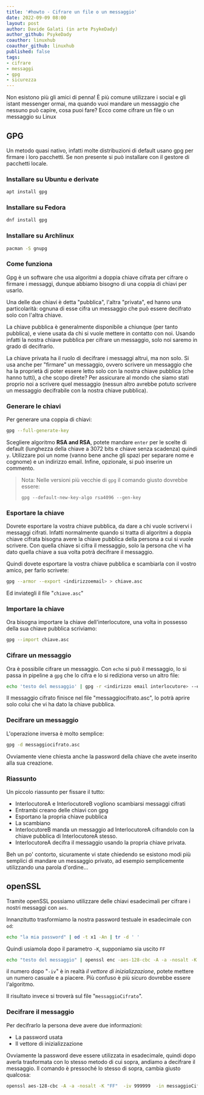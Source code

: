 ```yaml
---
title: '#howto - Cifrare un file o un messaggio' 
date: 2022-09-09 08:00
layout: post 
author: Davide Galati (in arte PsykeDady)
author_github: PsykeDady
coauthor: linuxhub
coauthor_github: linuxhub 
published: false
tags: 
- cifrare 
- messaggi
- gpg
- sicurezza 
---
```




Non esistono più gli amici di penna! È più comune utilizzare i social e gli istant messenger ormai, ma quando vuoi mandare un messaggio che nessuno può capire, cosa puoi fare? Ecco come cifrare un file o un messaggio su Linux



## GPG

Un metodo quasi nativo, infatti molte distribuzioni di default usano gpg per firmare i loro pacchetti.  Se non presente si può installare con il gestore di pacchetti locale.



### Installare su Ubuntu e derivate

```bash
apt install gpg
```

 

### Installare su Fedora 

```bash
dnf install gpg 
```



### Installare su Archlinux 

```bash
pacman -S gnupg
```



### Come funziona

Gpg è un software che usa algoritmi a doppia chiave cifrata per cifrare o firmare i messaggi, dunque abbiamo bisogno di una coppia di chiavi per usarlo. 

Una delle due chiavi è detta "pubblica", l'altra "privata", ed hanno una particolarità: ognuna di esse cifra un messaggio che può essere decifrato solo con l'altra chiave.

La chiave pubblica è generalmente disponibile a chiunque (per tanto pubblica), e viene usata da chi si vuole mettere in contatto con noi. Usando infatti la nostra chiave pubblica per cifrare un messaggio, solo noi saremo in grado di decifrarlo. 


La chiave privata ha il ruolo di decifrare i messaggi altrui, ma non solo. Si usa anche per "firmare" un messaggio, ovvero scrivere un messaggio che ha la proprietà di poter essere letto solo con la nostra chiave pubblica (che hanno tutti), a che scopo direte? Per assicurare al mondo che siamo stati proprio noi a scrivere quel messaggio (nessun altro avrebbe potuto scrivere un messaggio decifrabile con la nostra chiave pubblica).

### Generare le chiavi


Per generare una coppia di chiavi: 

```bash
gpg --full-generate-key
```





Scegliere algoritmo **RSA and RSA**, potete mandare `enter` per le scelte di default (lunghezza della chiave a 3072 bits e chiave senza scadenza) quindi `y`. Utilizzare poi un nome (vanno bene anche gli spazi per separare nome e cognome) e un indirizzo email. Infine, opzionale, si può inserire un commento.



>  Nota: Nelle versioni più vecchie di `gpg` il comando giusto dovrebbe essere:
>
>  `gpg --default-new-key-algo rsa4096 --gen-key`



### Esportare la chiave 

Dovrete esportare la vostra chiave pubblica, da dare a chi vuole scrivervi i messaggi cifrati. Infatti normalmente quando si tratta di algoritmi a doppia chiave cifrata bisogna avere la chiave pubblica della persona a cui si vuole scrivere. Con quella chiave si cifra il messaggio, solo la persona che vi ha dato quella chiave a sua volta potrà decifrare il messaggio.



Quindi dovete esportare la vostra chiave pubblica e scambiarla con il vostro amico, per farlo scrivete: 

```bash
gpg --armor --export <indirizzoemail> > chiave.asc
```

 Ed inviategli il file "`chiave.asc`"



### Importare la chiave

Ora bisogna importare la chiave dell'interlocutore, una volta in possesso della sua chiave pubblica scriviamo: 

```bash
gpg --import chiave.asc
```



### Cifrare un messaggio

Ora è possibile cifrare un messaggio. Con `echo` si può il messaggio, lo si passa in pipeline a `gpg` che lo cifra e lo si rediziona verso un altro file: 

```bash
echo 'testo del messaggio' | gpg -r <indirizzo email interlocutore> --encrypt  > messaggiocifrato.asc
```

 

Il messaggio cifrato finisce nel file "messaggiocifrato.asc", lo potrà aprire solo colui che vi ha dato la chiave pubblica. 



### Decifrare un messaggio 

L'operazione inversa è molto semplice: 

```bash
gpg -d messaggiocifrato.asc
```

Ovviamente viene chiesta anche la password della chiave che avete inserito alla sua creazione.



### Riassunto 

Un piccolo riassunto per fissare il tutto: 

- InterlocutoreA e InterlocutoreB vogliono scambiarsi messaggi cifrati
- Entrambi creano delle chiavi con gpg 
- Esportano la propria chiave pubblica
- La scambiano
- InterlocutoreB manda un messaggio ad InterlocutoreA cifrandolo con la chiave pubblica di InterlocutoreA stesso.
- InterlocutoreA decifra il messaggio usando la propria chiave privata.



Beh un po' contorto, sicuramente vi state chiedendo se esistono modi più semplici di mandare un messaggio privato, ad esempio semplicemente utilizzando una parola d'ordine... 



## openSSL

Tramite openSSL possiamo utilizzare delle chiavi esadecimali per cifrare i nostri messaggi con `aes`.

Innanzitutto trasformiamo la nostra password testuale in esadecimale con `od`: 

```bash
echo "la mia password" | od -t x1 -An | tr -d ' '
```

Quindi usiamola dopo il parametro `-K`, supponiamo sia uscito `FF`

```bash
echo "testo del messaggio" | openssl enc -aes-128-cbc -A -a -nosalt -K "FF" -iv 999999 -out messaggioCifrato
```

il numero dopo "`-iv`" è in realtà *il vettore di inizializzazione*, potete mettere un numero casuale e a piacere. Più confuso è più sicuro dovrebbe essere l'algoritmo. 

Il risultato invece si troverà sul file "`messaggioCifrato`".

### Decifrare il messaggio 

Per decifrarlo la persona deve avere due informazioni: 

- La password usata
- Il vettore di inizializzazione

Ovviamente la password deve essere utilizzata in esadecimale, quindi dopo averla trasformata con lo stesso metodo di cui sopra, andiamo a decifrare il messaggio. Il comando è pressoché lo stesso di sopra, cambia giusto qualcosa: 

```bash
openssl aes-128-cbc -A -a -nosalt -K "FF"  -iv 999999  -in messaggioCifrato -d 
```



